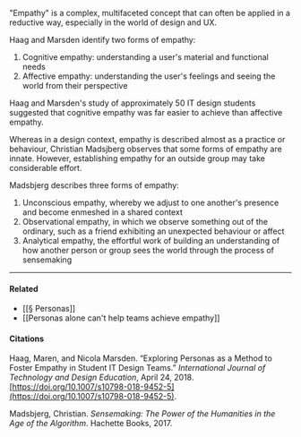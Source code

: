"Empathy" is a complex, multifaceted concept that can often be applied in a reductive way, especially in the world of design and UX.

Haag and Marsden identify two forms of empathy:

1.  Cognitive empathy: understanding a user's material and functional needs
2.  Affective empathy: understanding the user's feelings and seeing the world from their perspective

Haag and Marsden's study of approximately 50 IT design students suggested that cognitive empathy was far easier to achieve than affective empathy.

Whereas in a design context, empathy is described almost as a practice or behaviour, Christian Madsjberg observes that some forms of empathy are innate. However, establishing empathy for an outside group may take considerable effort.

Madsbjerg describes three forms of empathy:

1.  Unconscious empathy, whereby we adjust to one another's presence and become enmeshed in a shared context
2.  Observational empathy, in which we observe something out of the ordinary, such as a friend exhibiting an unexpected behaviour or affect
3.  Analytical empathy, the effortful work of building an understanding of how another person or group sees the world through the process of sensemaking

---

#### Related

-   [[§ Personas]]
-   [[Personas alone can't help teams achieve empathy]]

#### Citations

Haag, Maren, and Nicola Marsden. “Exploring Personas as a Method to Foster Empathy in Student IT Design Teams.” _International Journal of Technology and Design Education_, April 24, 2018. [https://doi.org/10.1007/s10798-018-9452-5](https://doi.org/10.1007/s10798-018-9452-5).

Madsbjerg, Christian. _Sensemaking: The Power of the Humanities in the Age of the Algorithm_. Hachette Books, 2017.